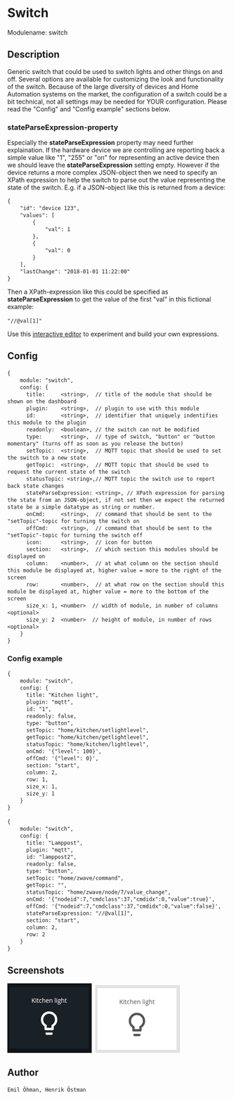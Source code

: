 # Switch

Modulename: switch


## Description

Generic switch that could be used to switch lights and other things on and off.
Several options are available for customizing the look and functionality of the switch.
Because of the large diversity of devices and Home Automation systems on the market, the configuration of a switch could be a bit technical, not all settings may be needed for YOUR configuration. Please read the "Config" and "Config example" sections below.

### stateParseExpression-property
Especially the __stateParseExpression__ property may need further explaination. If the hardware device we are controlling are reporting back a simple value like "1", "255" or "on" for representing an active device then we should leave the __stateParseExpression__ setting empty. However if the device returns a more complex JSON-object then we need to specify an XPath expression to help the switch to parse out the value representing the state of the switch.
E.g. if a JSON-object like this is returned from a device:

```
{
    "id": "device 123",
    "values": [
        {
            "val": 1
        },
        {
            "val": 0
        }
    ],
    "lastChange": "2018-01-01 11:22:00" 
}
```
Then a XPath-expression like this could be specified as __stateParseExpression__ to get the value of the first "val" in this fictional example:

``
"//@val[1]"
``

Use this [interactive editor](http://dragonworx.github.io/jsel/) to experiment and build your own expressions.

## Config

    {
        module: "switch",
        config: {
          title:     <string>,  // title of the module that should be shown on the dashboard
          plugin:    <string>,  // plugin to use with this module
	      id:        <string>,  // identifier that uniquely indentifies this module to the plugin
	      readonly:  <boolean>, // the switch can not be modified
          type:      <string>,  // type of switch, "button" or "button momentary" (turns off as soon as you release the button)
          setTopic:  <string>,  // MQTT topic that should be used to set the switch to a new state
          getTopic:  <string>,  // MQTT topic that should be used to request the current state of the switch
          statusTopic: <string>,// MQTT topic the switch use to report back state changes
          stateParseExpression: <string>, // XPath expression for parsing the state from an JSON-object, if not set then we expect the returned state be a simple datatype as string or number.
          onCmd:     <string>,  // command that should be sent to the "setTopic"-topic for turning the switch on
          offCmd:    <string>,  // command that should be sent to the "setTopic"-topic for turning the switch off
          icon:      <string>,  // icon for button
          section:   <string>,  // which section this modules should be displayed on
          column:    <number>,  // at what column on the section should this module be displayed at, higher value = more to the right of the screen
          row:       <number>,  // at what row on the section should this module be displayed at, higher value = more to the bottom of the screen
          size_x: 1, <number>  // width of module, in number of columns <optional>
          size_y: 2  <number>  // height of module, in number of rows <optional>
        }
    }


### Config example

    {
        module: "switch",
        config: {
          title: "Kitchen light",
          plugin: "mqtt",
          id: "1",
          readonly: false,
          type: "button",
          setTopic: "home/kitchen/setlightlevel",
          getTopic: "home/kitchen/getlightlevel",
          statusTopic: "home/kitchen/lightlevel",
          onCmd: '{"level": 100}',
          offCmd: '{"level": 0}',
          section: "start",
          column: 2,
          row: 1,
          size_x: 1,
          size_y: 1
        }
    }

    {
        module: "switch",
        config: {
          title: "Lamppost",
          plugin: "mqtt",
          id: "lamppost2",
          readonly: false,
          type: "button",
          setTopic: "home/zwave/command",
          getTopic: "",
          statusTopic: "home/zwave/node/7/value_change",
          onCmd: '{"nodeid":7,"cmdclass":37,"cmdidx":0,"value":true}',
          offCmd: '{"nodeid":7,"cmdclass":37,"cmdidx":0,"value":false}',
          stateParseExpression: "//@val[1]", 
          section: "start",
          column: 2,
          row: 2
        }
    }

## Screenshots

![switch with dark theme](doc/switch-dark.png "Switch - dark theme") &nbsp;![switch with light theme](doc/switch-light.png "Switch - light theme")


## Author

    Emil Öhman, Henrik Östman
